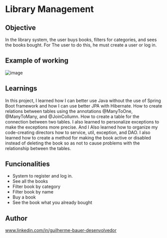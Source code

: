 # Library Management
## Objective  

In the library system, the user buys books, filters for categories, and sees the books bought. For The user to do this, he must create a user or log in.

## Example of working
![image](https://github.com/GuilhermeBauer16/LibraryManagement/assets/123701893/d1dd51d0-635a-431c-bc53-f1a3b9be1162)



## Learnings
In this project, I learned how I can better use Java without the use of Spring Boot framework and how I can use better JPA with Hibernate. How to create relations between tables using the annotations @ManyToOne, @ManyToMany, and @JoinCollumn. How to create a table for the connection between two tables. I also learned to personalize exceptions to make the exceptions more precise. And I Also learned how to organize my code-creating directors how to service, util, exception, and DAO. I also learned how to create a method for making the book active or disabled instead of deleting the book so as not to cause problems with the relationship between the tables.

## Funcionalities
* System to register and log in.
* See all the books
* Filter book by category
* Filter book by name
* Buy a book
* See the book what you already bought

## Author
 www.linkedin.com/in/guilherme-bauer-desenvolvedor
